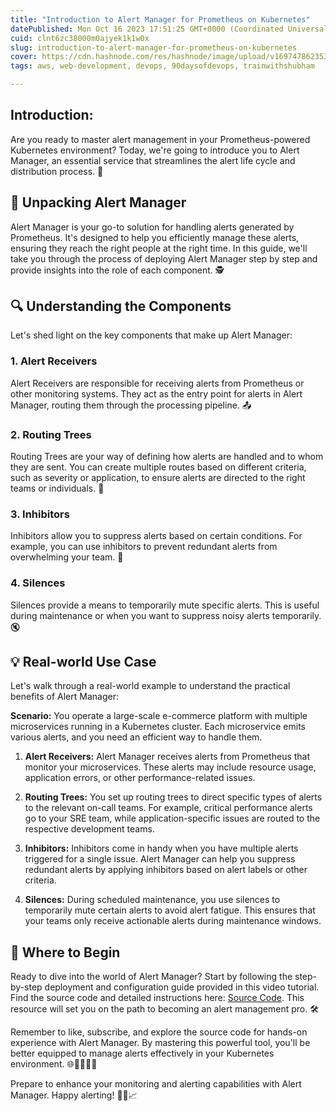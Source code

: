 ```yaml
---
title: "Introduction to Alert Manager for Prometheus on Kubernetes"
datePublished: Mon Oct 16 2023 17:51:25 GMT+0000 (Coordinated Universal Time)
cuid: clnt6zc38000m0ajyek1k1w0x
slug: introduction-to-alert-manager-for-prometheus-on-kubernetes
cover: https://cdn.hashnode.com/res/hashnode/image/upload/v1697478623530/02579b4a-8508-45f4-a9b0-e9b179cf24c0.gif
tags: aws, web-development, devops, 90daysofdevops, trainwithshubham

---
```


## Introduction:

Are you ready to master alert management in your Prometheus-powered Kubernetes environment? Today, we're going to introduce you to Alert Manager, an essential service that streamlines the alert life cycle and distribution process. 🚨

## **🌟 Unpacking Alert Manager**

Alert Manager is your go-to solution for handling alerts generated by Prometheus. It's designed to help you efficiently manage these alerts, ensuring they reach the right people at the right time. In this guide, we'll take you through the process of deploying Alert Manager step by step and provide insights into the role of each component. 🕵️

## **🔍 Understanding the Components**

Let's shed light on the key components that make up Alert Manager:

### **1\. Alert Receivers**

Alert Receivers are responsible for receiving alerts from Prometheus or other monitoring systems. They act as the entry point for alerts in Alert Manager, routing them through the processing pipeline. 📤

### **2\. Routing Trees**

Routing Trees are your way of defining how alerts are handled and to whom they are sent. You can create multiple routes based on different criteria, such as severity or application, to ensure alerts are directed to the right teams or individuals. 🌳

### **3\. Inhibitors**

Inhibitors allow you to suppress alerts based on certain conditions. For example, you can use inhibitors to prevent redundant alerts from overwhelming your team. 🚫

### **4\. Silences**

Silences provide a means to temporarily mute specific alerts. This is useful during maintenance or when you want to suppress noisy alerts temporarily. 🔇

## **💡 Real-world Use Case**

Let's walk through a real-world example to understand the practical benefits of Alert Manager:

**Scenario:** You operate a large-scale e-commerce platform with multiple microservices running in a Kubernetes cluster. Each microservice emits various alerts, and you need an efficient way to handle them.

1. **Alert Receivers:** Alert Manager receives alerts from Prometheus that monitor your microservices. These alerts may include resource usage, application errors, or other performance-related issues.
    
2. **Routing Trees:** You set up routing trees to direct specific types of alerts to the relevant on-call teams. For example, critical performance alerts go to your SRE team, while application-specific issues are routed to the respective development teams.
    
3. **Inhibitors:** Inhibitors come in handy when you have multiple alerts triggered for a single issue. Alert Manager can help you suppress redundant alerts by applying inhibitors based on alert labels or other criteria.
    
4. **Silences:** During scheduled maintenance, you use silences to temporarily mute certain alerts to avoid alert fatigue. This ensures that your teams only receive actionable alerts during maintenance windows.
    

## **📂 Where to Begin**

Ready to dive into the world of Alert Manager? Start by following the step-by-step deployment and configuration guide provided in this video tutorial. Find the source code and detailed instructions here: [Source Code](https://github.com/marcel-dempers/docker-development-youtube-series/tree/master/monitoring/prometheus/kubernetes). This resource will set you on the path to becoming an alert management pro. 🛠️

Remember to like, subscribe, and explore the source code for hands-on experience with Alert Manager. By mastering this powerful tool, you'll be better equipped to manage alerts effectively in your Kubernetes environment. 🌐👩‍💻👨‍💻

Prepare to enhance your monitoring and alerting capabilities with Alert Manager. Happy alerting! 🌟🚨📈